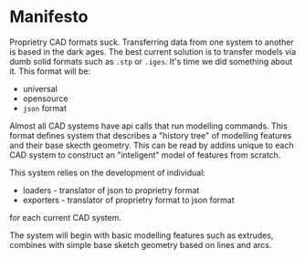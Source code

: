 # Manifesto

Proprietry CAD formats suck. Transferring data from one system to another is based in the dark ages. The best current solution is to transfer models via dumb solid formats such as `.stp` or `.iges`. It's time we did something about it. This format will be:

* universal
* opensource
* `json` format

Almost all CAD systems have api calls that run modelling commands. This format defines system that describes a "history tree" of modelling features and their base skecth geometry. This can be read by addins unique to each CAD system to construct an "inteligent" model of features from scratch.

This system relies on the development of individual:

* loaders - translator of json to proprietry format
* exporters - translator of proprietry format to json format

for each current CAD system.

The system will begin with basic modelling features such as extrudes, combines with simple base sketch geometry based on lines and arcs.
